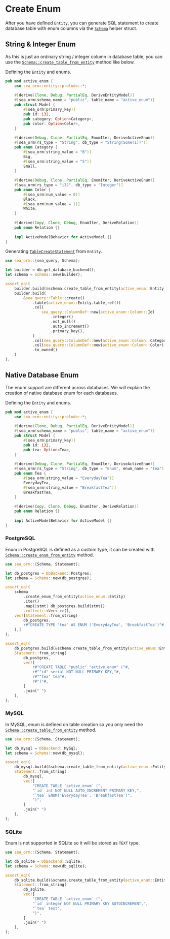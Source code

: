 # Create Enum

After you have defined `Entity`, you can generate SQL statement to create database table with enum columns via the [`Schema`](https://docs.rs/sea-orm/0.*/sea_orm/schema/struct.Schema.html) helper struct.

## String & Integer Enum

As this is just an ordinary string / integer column in database table, you can use the [`Schema::create_table_from_entity`](https://docs.rs/sea-orm/0.*/sea_orm/schema/struct.Schema.html#method.create_table_from_entity) method like below.

Defining the `Entity` and enums.

```rust
pub mod active_enum {
    use sea_orm::entity::prelude::*;
    
    #[derive(Clone, Debug, PartialEq, DeriveEntityModel)]
    #[sea_orm(schema_name = "public", table_name = "active_enum")]
    pub struct Model {
        #[sea_orm(primary_key)]
        pub id: i32,
        pub category: Option<Category>,
        pub color: Option<Color>,
    }
    
    #[derive(Debug, Clone, PartialEq, EnumIter, DeriveActiveEnum)]
    #[sea_orm(rs_type = "String", db_type = "String(Some(1))")]
    pub enum Category {
        #[sea_orm(string_value = "B")]
        Big,
        #[sea_orm(string_value = "S")]
        Small,
    }
    
    #[derive(Debug, Clone, PartialEq, EnumIter, DeriveActiveEnum)]
    #[sea_orm(rs_type = "i32", db_type = "Integer")]
    pub enum Color {
        #[sea_orm(num_value = 0)]
        Black,
        #[sea_orm(num_value = 1)]
        White,
    }
    
    #[derive(Copy, Clone, Debug, EnumIter, DeriveRelation)]
    pub enum Relation {}
    
    impl ActiveModelBehavior for ActiveModel {}
}
```

Generating [`TableCreateStatement`](https://docs.rs/sea-query/*/sea_query/table/struct.TableCreateStatement.html) from `Entity`.

```rust
use sea_orm::{sea_query, Schema};

let builder = db.get_database_backend();
let schema = Schema::new(builder);

assert_eq!(
    builder.build(&schema.create_table_from_entity(active_enum::Entity)),
    builder.build(
        &sea_query::Table::create()
            .table(active_enum::Entity.table_ref())
            .col(
                sea_query::ColumnDef::new(active_enum::Column::Id)
                    .integer()
                    .not_null()
                    .auto_increment()
                    .primary_key(),
            )
            .col(sea_query::ColumnDef::new(active_enum::Column::Category).string_len(1))
            .col(sea_query::ColumnDef::new(active_enum::Column::Color).integer())
            .to_owned()
    )
);
```

## Native Database Enum

The enum support are different across databases. We will explain the creation of native database enum for each databases.

Defining the `Entity` and enums.

```rust
pub mod active_enum {
    use sea_orm::entity::prelude::*;
    
    #[derive(Clone, Debug, PartialEq, DeriveEntityModel)]
    #[sea_orm(schema_name = "public", table_name = "active_enum")]
    pub struct Model {
        #[sea_orm(primary_key)]
        pub id: i32,
        pub tea: Option<Tea>,
    }
    
    #[derive(Debug, Clone, PartialEq, EnumIter, DeriveActiveEnum)]
    #[sea_orm(rs_type = "String", db_type = "Enum", enum_name = "tea")]
    pub enum Tea {
        #[sea_orm(string_value = "EverydayTea")]
        EverydayTea,
        #[sea_orm(string_value = "BreakfastTea")]
        BreakfastTea,
    }
    
    #[derive(Copy, Clone, Debug, EnumIter, DeriveRelation)]
    pub enum Relation {}
    
    impl ActiveModelBehavior for ActiveModel {}
}
```

### PostgreSQL

Enum in PostgreSQL is defined as a custom type, it can be created with [`Schema::create_enum_from_entity`](https://docs.rs/sea-orm/0.*/sea_orm/schema/struct.Schema.html#method.create_enum_from_entity) method.

```rust
use sea_orm::{Schema, Statement};

let db_postgres = DbBackend::Postgres;
let schema = Schema::new(db_postgres);

assert_eq!(
    schema
        .create_enum_from_entity(active_enum::Entity)
        .iter()
        .map(|stmt| db_postgres.build(stmt))
        .collect::<Vec<_>>(),
    vec![Statement::from_string(
        db_postgres,
        r#"CREATE TYPE "tea" AS ENUM ('EverydayTea', 'BreakfastTea')"#.to_owned()
    ),]
);

assert_eq!(
    db_postgres.build(&schema.create_table_from_entity(active_enum::Entity)),
    Statement::from_string(
        db_postgres,
        vec![
            r#"CREATE TABLE "public"."active_enum" ("#,
            r#""id" serial NOT NULL PRIMARY KEY,"#,
            r#""tea" tea"#,
            r#")"#,
        ]
        .join(" ")
    ),
);
```

### MySQL

In MySQL, enum is defined on table creation so you only need the [`Schema::create_table_from_entity`](https://docs.rs/sea-orm/0.*/sea_orm/schema/struct.Schema.html#method.create_table_from_entity) method.

```rust
use sea_orm::{Schema, Statement};

let db_mysql = DbBackend::MySql;
let schema = Schema::new(db_mysql);

assert_eq!(
    db_mysql.build(&schema.create_table_from_entity(active_enum::Entity)),
    Statement::from_string(
        db_mysql,
        vec![
            "CREATE TABLE `active_enum` (",
            "`id` int NOT NULL AUTO_INCREMENT PRIMARY KEY,",
            "`tea` ENUM('EverydayTea', 'BreakfastTea')",
            ")",
        ]
        .join(" ")
    ),
);
```

### SQLite

Enum is not supported in SQLite so it will be stored as `TEXT` type.

```rust
use sea_orm::{Schema, Statement};

let db_sqlite = DbBackend::Sqlite;
let schema = Schema::new(db_sqlite);

assert_eq!(
    db_sqlite.build(&schema.create_table_from_entity(active_enum::Entity)),
    Statement::from_string(
        db_sqlite,
        vec![
            "CREATE TABLE `active_enum` (",
            "`id` integer NOT NULL PRIMARY KEY AUTOINCREMENT,",
            "`tea` text",
            ")",
        ]
        .join(" ")
    ),
);
```

